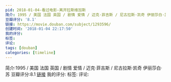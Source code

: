 ```yaml
---
pid: 2018-01-04-看过电影-离开拉斯维加斯
简介: 1995 / 美国 法国 英国 / 剧情 爱情 / 迈克·菲吉斯 / 尼古拉斯·凯奇 伊丽莎白·苏
豆瓣评分: '8.1'
链接: https://movie.douban.com/subject/1293596/
创建时间: '2018-01-04 22:17:50'
我的评分:
标签:
评论:
tags: [douban]
categories: [timeline]
---
```

简介:1995 / 美国 法国 英国 / 剧情 爱情 / 迈克·菲吉斯 / 尼古拉斯·凯奇 伊丽莎白·苏
豆瓣评分:8.1
[链接](https://movie.douban.com/subject/1293596/)
我的评分:
标签:
评论:
